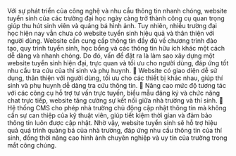 Với sự phát triển của công nghệ và nhu cầu thông tin nhanh chóng, website tuyển sinh của các trường đại học ngày càng trở thành công cụ quan trọng giúp thu hút sinh viên và quảng bá hình ảnh. Tuy nhiên, nhiều trường đại học hiện nay vẫn chưa có website tuyển sinh hiệu quả và thân thiện với người dùng. Website cần cung cấp thông tin đầy đủ về chương trình đào tạo, quy trình tuyển sinh, học bổng và các thông tin hữu ích khác một cách dễ dàng và nhanh chóng. Do đó, vấn đề đặt ra là làm sao xây dựng một website tuyển sinh hiện đại, trực quan và tối ưu cho người dùng, đáp ứng tốt nhu cầu tra cứu của thí sinh và phụ huynh.
	Website có giao diện dễ sử dụng, thân thiện với người dùng, tối ưu cho các thiết bị khác nhau, giúp thí sinh và phụ huynh dễ dàng tra cứu thông tin.
	Nâng cao mức độ tương tác với các công cụ hỗ trợ tư vấn trực tuyến, biểu mẫu đăng ký và chức năng chat trực tiếp, website tăng cường sự kết nối giữa nhà trường và thí sinh.
	Hệ thống CMS cho phép nhà trường chủ động cập nhật thông tin mà không cần sự can thiệp của kỹ thuật viên, giúp tiết kiệm thời gian và đảm bảo thông tin luôn được cập nhật.
	Nhờ vậy, website tuyển sinh sẽ hỗ trợ hiệu quả quá trình quảng bá của nhà trường, đáp ứng nhu cầu thông tin của thí sinh, đồng thời nâng cao hình ảnh chuyên nghiệp và uy tín của trường trong mắt công chúng.
